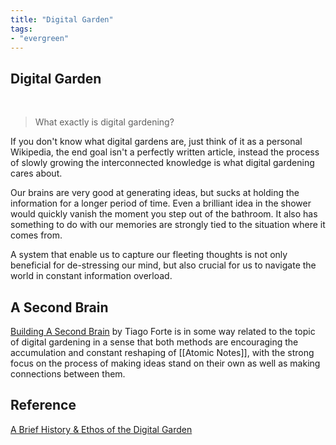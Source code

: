 ```yaml
---
title: "Digital Garden"
tags:
- "evergreen"
---
```


## Digital Garden

<br>

> What exactly is digital gardening?

If you don't know what digital gardens are, just think of it as a personal Wikipedia, the end goal isn't a perfectly written article, instead the process of slowly growing the interconnected knowledge is what digital gardening cares about.

Our brains are very good at generating ideas, but sucks at holding the information for a longer period of time. Even a brilliant idea in the shower would quickly vanish the moment you step out of the bathroom. It also has something to do with our memories are strongly tied to the situation where it comes from.

A system that enable us to capture our fleeting thoughts is not only beneficial for de-stressing our mind, but also crucial for us to navigate the world in constant information overload. 

## A Second Brain

[Building A Second Brain](https://www.buildingasecondbrain.com/book) by Tiago Forte is in some way related to the topic of digital gardening in a sense that both methods are encouraging the accumulation and constant reshaping of [[Atomic Notes]], with the strong focus on the process of making ideas stand on their own as well as making connections between them. 


## Reference

[A Brief History & Ethos of the Digital Garden](https://maggieappleton.com/garden-history)